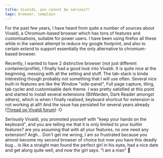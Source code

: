 ```yaml
---
title: Vivaldi, you cannot be serious?!
tags: browser, complain
---
```


For the past few years, I have heard from quite a number of sources about Vivaldi, a Chromium-based browser which has tons of features and customisations, suitable for power users.
I have been using firefox all these while in the vainest attempt to reduce my google footprint, and also to certain extend to support essentially the only alternative to chromium-based browser.

Recently, I wanted to have 2 distinctive browser (not just different container/profile), I finally had a good look into Vivaldi.
It is quite nice at the beginning, messing with all the setting and stuff.
The tab-stack is kinda interesting though probably not something that I will use often.
Several nice built-in features are like the Window "side-panel", Full page capture, tiling, tab cycler and customisable dark theme.
I was pretty satisfied at this point and started to install several extensions (BitWarden, Dark Reader amongst others), which is when I finally realised, keyboard shortcut for extension is not working at all!!
And the issue has persisted for several years already ([Thread on Vivaldi forum](https://forum.vivaldi.net/topic/31027/keyboard-shortcuts-not-working-with-extensions/25?lang=en-GB&page=2)) :O

Seriously Vivaldi, you promoted yourself with "keep your hands on the keyboard", and you are telling me that it is only limited to your builtin features?
are you assuming that with all your features, no one need any extension?
Argh...
Don't get me wrong, I am so frustrated because you almost become my second browser of choice but now you have this deadly bug...
Is like a straight man found the perfect girl in his eyes, had a nice date and get along quite well, and now the girl says: "I am a man" :facepalm:

